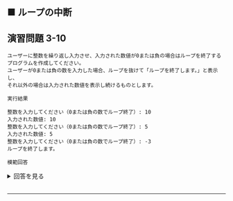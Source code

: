 ## ■ ループの中断

## 演習問題 3-10

```
ユーザーに整数を繰り返し入力させ、入力された数値が0または負の場合はループを終了するプログラムを作成してください。
ユーザーが0または負の数を入力した場合、ループを抜けて「ループを終了します。」と表示し、
それ以外の場合は入力された数値を表示し続けるものとします。
```

`実行結果`

```
整数を入力してください（0または負の数でループ終了）: 10
入力された数値: 10
整数を入力してください（0または負の数でループ終了）: 5
入力された数値: 5
整数を入力してください（0または負の数でループ終了）: -3
ループを終了します。
```

`模範回答`
<details>
<summary>回答を見る</summary>

```c
#include <stdio.h>

main()
{
    int num;
    while (1) {
        printf("整数を入力してください（0または負の数でループ終了）: ");
        scanf("%d", &num);
        if (num <= 0) {
            printf("ループを終了します。\n");
            break;
        }
        printf("入力された数値: %d\n", num);
    }
}

```
</details>

<br>

---